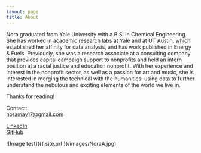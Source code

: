 ```yaml
---
layout: page
title: About
---
```


Nora graduated from Yale University with a B.S. in Chemical Engineering. She has worked in academic research labs at Yale and at UT Austin, which established her affinity for data analysis, and has work published in Energy & Fuels. Previously, she was a research associate at a consulting company that provides capital campaign support to nonprofits and held an intern position at a racial justice and education nonprofit. With her experience and interest in the nonprofit sector, as well as a passion for art and music, she is interested in merging the technical with the humanities: using data to further understand the nebulous and exciting elements of the world we live in. 

Thanks for reading!

Contact:   
noramay17@gmail.com   

[LinkedIn](https://www.linkedin.com/in/noragmay/)   
[GitHub](https://www.github.com/noragmay)    

![Image test]({{ site.url }}/images/NoraA.jpg)
